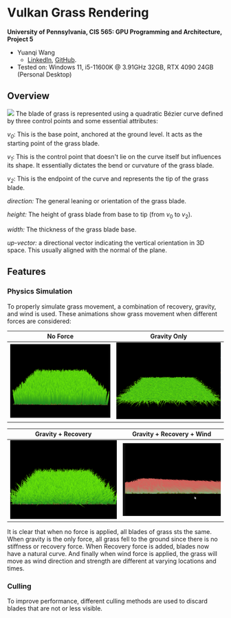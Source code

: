 Vulkan Grass Rendering
==================================

**University of Pennsylvania, CIS 565: GPU Programming and Architecture, Project 5**

* Yuanqi Wang
  * [LinkedIn](https://www.linkedin.com/in/yuanqi-wang-414b26106/), [GitHub](https://github.com/plasmas).
* Tested on: Windows 11, i5-11600K @ 3.91GHz 32GB, RTX 4090 24GB (Personal Desktop)

## Overview

![](/img/blade_model.jpg)
The blade of grass is represented using a quadratic Bézier curve defined by three control points and some essential attributes: 

*$v_0$*: This is the base point, anchored at the ground level. It acts as the starting point of the grass blade.

*$v_1$*: This is the control point that doesn't lie on the curve itself but influences its shape. It essentially dictates the bend or curvature of the grass blade.

*$v_2$*: This is the endpoint of the curve and represents the tip of the grass blade.

*direction:* The general leaning or orientation of the grass blade.

*height:* The height of grass blade from base to tip (from $v_0$ to $v_2$).

*width:* The thickness of the grass blade base.

*up-vector:* a directional vector indicating the vertical orientation in 3D space. This usually aligned with the normal of the plane.

## Features
### Physics Simulation

To properly simulate grass movement, a combination of recovery, gravity, and wind is used. These animations show grass movement when different forces are considered:

| No Force  | Gravity Only |
|---|---|
|![](img/no_force.png)|![](img/gravity.png)|


| Gravity + Recovery  | Gravity + Recovery + Wind |
|---|---|
|![](img/recovery.png)|![](img/wind.gif)|

It is clear that when no force is applied, all blades of grass sts the same. When gravity is the only force, all grass fell to the ground since there is no stiffness or recovery force. When Recovery force is added, blades now have a natural curve. And finally when wind force is applied, the grass will move as wind direction and strength are different at varying locations and times.

### Culling

To improve performance, different culling methods are used to discard blades that are not or less visible.
